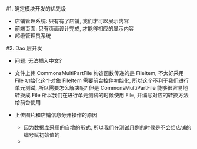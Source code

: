 #1. 确定模块开发的优先级
* 店铺管理系统: 只有有了店铺, 我们才可以展示内容
* 前端页面: 只有页面设计完成, 才能够相应的显示内容
* 超级管理员系统

#2. Dao 层开发

* 问题: 无法插入中文?

* 文件上传
CommonsMultiPartFile
构造函数传递的是 FileItem, 不太好采用 File 初始化这个对象
FileItem 需要前台控件初始化, 所以这个不利于我们进行单元测试, 所以需要怎么解决呢?
但是 CommonsMultiPartFile 能够很容易地转换成 File
所以我们在进行单元测试的时候使用 File, 并编写对应的转换方法给前台使用

* 上传图片和店铺信息分开操作的原因
    * 因为数据库采用的自增的形式, 所以我们在测试用例的时候是不会给店铺的编号赋初始值的
    *    